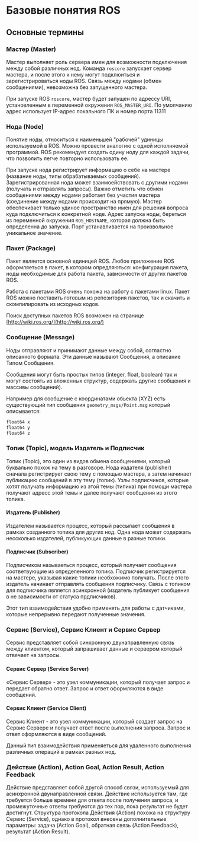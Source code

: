 # Базовые понятия ROS

## Основные термины

### Мастер \(Master\)

Мастер выполняет роль сервера имен для возможности подключения между собой различных нод. Команда `roscore` запускает сервер мастера, и после этого к нему могут подклюиться и зарегистрироваться ноды ROS. Связь между нодами \(обмен сообщениями\), невозможна без запущенного мастера. 

При запуске ROS `roscore`, мастер будет запущен по адрессу URI, установленным в переменной окружения `ROS_MASTER_URI`. По умолчанию адрес использует IP-адрес локального ПК и номер порта 11311

### Нода \(Node\)

Понятие ноды, относиться к наименьшей "рабочей" удиницы используемой в ROS. Можно провести аналогию с одной исполняемой программой. ROS рекомендует создать одину ноду для каждой задачи, что позволить легче повторно использовать ее. 

При запуске нода регистрирует информацию о себе на мастере \(название ноды, типы обрабатываемых сообщений\). Зарегистрированная нода может взаимоействовать с другими нодами \(получать и отправлять запросы\). Важно отметить что обмен сообщениями между нодами работает без участия мастера \(соединение между нодами происходит на прямую\). Мастер обеспечивает только удиное пространство имен для решения вопроса куда подключиться к конкретной ноде. Адрес запуска ноды, береться из переменной окружения `ROS_HOSTNAME`, которая должна быть определенна до запуска. Порт устанавливается на произвольное уникальное значение.

### Пакет \(Package\)

Пакет является основной единицей ROS. Любое приложение ROS оформляеться в пакет, в котором опредляються: конфигурация пакета, ноды необходимые для работа пакета, зависимости от других пакетов ROS.

Работа с пакетами ROS очень похожа на работу с пакетами linux. Пакет ROS можно поставить готовым из репозитория пакетов, так и скачить и скомпилировать из исходных кодов. 

Поиск доступных пакетов ROS возможен на странице [http://wiki.ros.org/](http://wiki.ros.org/)

### Сообщение \(Message\)

Ноды отправляют и принимают данные между собой, согластно описанного формата. Эти данные называют Сообщения, а описание Типом Сообщения. 

Сообщения могут быть простых типов \(integer, float, boolean\) так и могут состоять из вложенных структур, содержать другие сообщения и массивы сообщений\). 

Например для сообщение с координатами обьекта \(XYZ\) есть существующий тип сообщения `geometry_msgs/Point.msg` который описывается:

```c
float64 x
float64 y
float64 z
```

### Топик \(Topic\), модель Издатель и Подписчик

Топик \(Topic\), это один из видов обмена сообщениями, который буквально похож на тему в разговоре. Нода издателя \(publisher\) сначала регистрирует свою тему с помощью мастера, а затем начинает публикацию сообщений в эту тему \(топик\). Узлы подписчиков, которые хотят получать информацию из этой темы \(типика\) при помощи мастера получают адресс этой темы и далее получают сообщения из этого топика.

#### Издатель \(Publisher\)

Издателем называется процесс, который рассылает сообщения в рамках созданного топика для других нод. Одна нода может содержать нессколько издателей, публикующих данные в разные топики.

#### Подписчик \(Subscriber\)

Подписчиком называеться процесс, который получает сообщения соответвующие из определенного топика. Подписчик регистрируется на мастере, указывая какие топики необхожимо получать. После этого издатель начинает отправлять сообщения подписчику. Связь с топиком для подписчика является асинхронной \(издатель публикует сообщения в не зависимости от статуса прдписчиков\). 

Этот тип взаимодействия удобно применять для работы с датчиками, которые непрерывно передают полученные значения.

### Сервис \(Service\), Сервис Клиент и Сервис Сервер

Сервис представляет собой синхронную двунаправленную связь между  клиентом, который запрашивает данные и сервером который отвечает на запросы.

#### Сервис Сервер \(Service Server\)

«Сервис Сервер» - это узел коммуникации,  который получает запрос и передает обратно ответ. Запрос и ответ оформляются в виде сообщений. 

#### Сервис Клиент \(Service Client\)

Сервис Клиент - это узел коммуникации, который создает запрос на Сервис Сервере и получает ответ после выполнения запроса. Запрос и ответ оформляются в виде сообщений. 

Данный тип взаимодействия применяеться для удаленного выполнения различных операций в рамках разных нод.

### Действие \(Action\), Action Goal, Action Result, Action Feedback

Действие представляет собой другой способ связи, используемый для асинхронной двунаправленной связи. Действие используется там, где требуется больше времени для ответа после получения запроса, и промежуточные ответы требуются до тех пор, пока результат не будет достигнут. Структура протокола Действия \(Action\) похожа на структуру Сервис \(Service\), однако в протокол внесены дополнительные параметры: задача \(Action Goal\), обратная связь \(Action Feedback\), результат \(Action Result\).

### 

